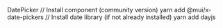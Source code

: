 DatePicker
// Install component (community version)
yarn add @mui/x-date-pickers
// Install date library (if not already installed)
yarn add dayjs
